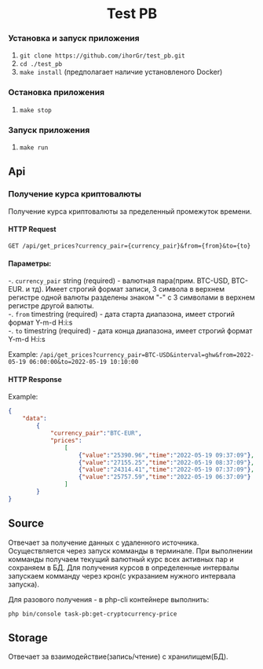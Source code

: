 <h1 align="center">
  Test PB
</h1>

### Установка и запуск приложения
1. `git clone https://github.com/ihorGr/test_pb.git`
2. `cd ./test_pb`
3. `make install` (предполагает наличие установленого Docker)

### Остановка приложения
1. `make stop`

### Запуск приложения
1. `make run`

## Api
### Получение курса криптовалюты  <br>
Получение курса криптовалюты за пределенный промежуток времени.

#### HTTP Request
`GET /api/get_prices?currency_pair={currency_pair}&from={from}&to={to}`

#### Параметры:<br>
-. `currency_pair` string (required) - валютная пара(прим. BTC-USD, BTC-EUR. и тд). Имеет строгий формат записи, 
3 символа в верхнем регистре одной валюты разделены знаком "-" с  3 символами в верхнем регистре другой валюты.<br>
-. `from` timestring (required) - дата старта диапазона, имеет строгий формат Y-m-d H:i:s<br>
-. `to` timestring (required) - дата конца диапазона, имеет строгий формат Y-m-d H:i:s<br>

Example: 
`/api/get_prices?currency_pair=BTC-USD&interval=ghw&from=2022-05-19 06:00:00&to=2022-05-19 10:10:00`

#### HTTP Response

Example:
```json 
{
    "data":
        {
            "currency_pair":"BTC-EUR",
            "prices":
                [
                    {"value":"25390.96","time":"2022-05-19 09:37:09"},
                    {"value":"27155.25","time":"2022-05-19 08:37:09"},
                    {"value":"24314.41","time":"2022-05-19 07:37:09"},
                    {"value":"25757.59","time":"2022-05-19 06:37:09"}
                ]
        }
}
```

## Source
Отвечает за получение данных с удаленного источника.
Осуществляется через запуск комманды в терминале. При выполнении комманды получаем текущий валютный курс всех активных пар и сохраняем в БД. 
Для получения курсов в определенные интервалы запускаем комманду через крон(с укразанием нужного интервала запуска).

Для разового получения - в php-cli контейнере выполнить:
```shell
php bin/console task-pb:get-cryptocurrency-price
```

## Storage
Отвечает за взаимодействие(запись/чтение) с хранилищем(БД). 
